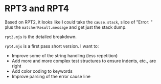 # RPT3 and RPT4

Based on RPT2, it looks like I could take the `cause.stack`, slice of "Error: " plus the `matcherResult.message` and get just the stack dump.

`rpt3.mjs` is the detailed breakdown.

`rpt4.mjs` is a first pass short version. I want to:

- Improve some of the string handling (less repetition)
- Add more and more complex test structures to ensure indents, etc., are right
- Add color coding to keywords
- Improve parsing of the error cause line